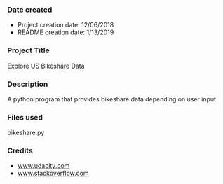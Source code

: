 ### Date created
* Project creation date: 12/06/2018
* README creation date: 1/13/2019

### Project Title
Explore US Bikeshare Data

### Description
A python program that provides bikeshare data depending on user input

### Files used
bikeshare.py

### Credits
* www.udacity.com
* www.stackoverflow.com
